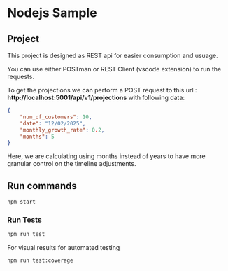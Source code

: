 # Nodejs Sample

## Project

This project is designed as REST api for easier consumption and usuage.

You can use either POSTman or REST Client (vscode extension) to run the requests.

To get the projections we can perform a POST request to this url : **http://localhost:5001/api/v1/projections**
with following data:

```json
{
	"num_of_customers": 10,
	"date": "12/02/2025",
	"monthly_growth_rate": 0.2,
	"months": 5
}
```

Here, we are calculating using months instead of years to have more granular control on the timeline adjustments.

## Run commands

```bash
npm start
```

### Run Tests

```bash
npm run test
```

For visual results for automated testing

```bash
npm run test:coverage
```
